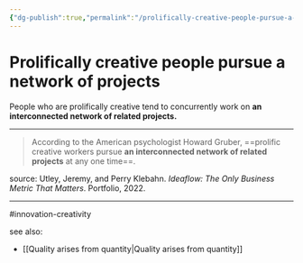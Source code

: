 ```yaml
---
{"dg-publish":true,"permalink":"/prolifically-creative-people-pursue-a-network-of-projects/"}
---
```



# Prolifically creative people pursue a network of projects

People who are prolifically creative tend to concurrently work on **an interconnected network of related projects.**

---

> According to the American psychologist Howard Gruber, ==prolific creative workers pursue **an interconnected network of related projects** at any one time==. 

source: Utley, Jeremy, and Perry Klebahn. _Ideaflow: The Only Business Metric That Matters_. Portfolio, 2022.

---
#innovation-creativity

see also:
- [[Quality arises from quantity\|Quality arises from quantity]]